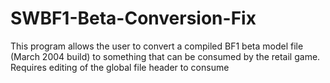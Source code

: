 # SWBF1-Beta-Conversion-Fix
This program allows the user to convert a compiled BF1 beta model file (March 2004 build) to something that can be consumed by the retail game.  Requires editing of the global file header to consume
